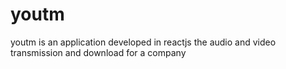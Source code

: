 # youtm
youtm is an application developed in reactjs the audio and video transmission and download for a company
